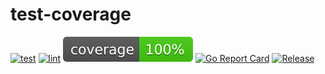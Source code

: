 # test-coverage

[![test](https://github.com/muhammad-reza-bfi/test-coverage/actions/workflows/test.yml/badge.svg?branch=main)](https://github.com/muhammad-reza-bfi/test-coverage/actions/workflows/test.yml)
[![lint](https://github.com/muhammad-reza-bfi/test-coverage/actions/workflows/lint.yml/badge.svg?branch=main)](https://github.com/muhammad-reza-bfi/test-coverage/actions/workflows/lint.yml)
 [![coverage](https://raw.githubusercontent.com/muhammad-reza-bfi/test-coverage/badges/.badges/main/coverage.svg)](https://github.com/muhammad-reza-bfi/test-coverage/tree/badges)
[![Go Report Card](https://goreportcard.com/badge/github.com/muhammad-reza-bfi/test-coverage?cache=v1)](https://goreportcard.com/report/github.com/muhammad-reza-bfi/test-coverage)
[![Release](https://img.shields.io/github/release/muhammad-reza-bfi/test-coverage.svg?style=flat-square)](https://github.com/muhammad-reza-bfi/test-coverage/releases/latest)

